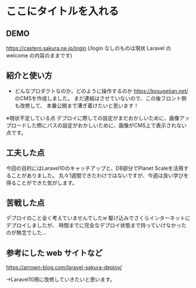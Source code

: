 # ここにタイトルを入れる

## DEMO

https://castero.sakura.ne.jp/login
(/login なしのものは現状 Laravel の welcome の内容のままです)

## 紹介と使い方

-   どんなプロダクトなのか，どのように操作するのか
https://kosugelian.net/ のCMSを作成しました。
まだ連結はさせていないので、この後フロント側も改修して、
本番公開まで漕ぎ着けたいと思います！

※現状不足している点
デプロイに際しての設定がまだおかしいために、画像アップロードした際にパスの設定がおかしいために、画像がCMS上で表示されない点です。

## 工夫した点
今回の目的にはLaravel10のキャッチアップと、DB部分でPlanet Scaleを活用することがありました。
丸々1週間できたわけではないですが、今週は良い学びを得ることができた気がします。

## 苦戦した点
デプロイのこと全く考えていませんでしたw
駆け込みでさくらインターネットにデプロイしましたが、
時間までに完全なデプロイ状態まで持っていけなかったのが無念でした...

## 参考にした web サイトなど
https://arrown-blog.com/laravel-sakura-deploy/

→Laravel10用に改修していきたいと思います。
